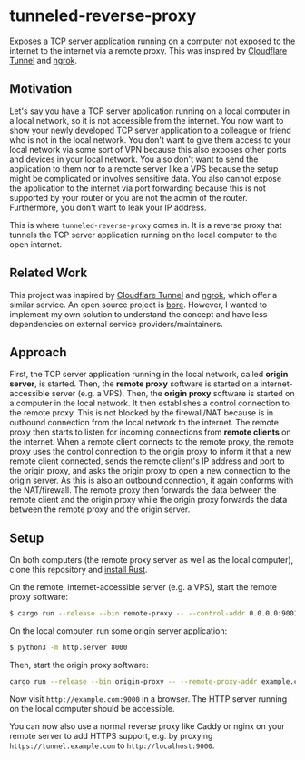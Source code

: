 # tunneled-reverse-proxy

Exposes a TCP server application running on a computer not exposed to the internet to the internet via a remote proxy. This was inspired by [Cloudflare Tunnel](https://developers.cloudflare.com/cloudflare-one/connections/connect-networks/) and [ngrok](https://ngrok.com).


## Motivation

Let's say you have a TCP server application running on a local computer in a local network, so it is not accessible from the internet. You now want to show your newly developed TCP server application to a colleague or friend who is not in the local network.
You don't want to give them access to your local network via some sort of VPN because this also exposes other ports and devices in your local network.
You also don't want to send the application to them nor to a remote server like a VPS because the setup might be complicated or involves sensitive data.
You also cannot expose the application to the internet via port forwarding because this is not supported by your router or you are not the admin of the router. Furthermore, you don't want to leak your IP address.

This is where `tunneled-reverse-proxy` comes in. It is a reverse proxy that tunnels the TCP server application running on the local computer to the open internet.


## Related Work

This project was inspired by [Cloudflare Tunnel](https://developers.cloudflare.com/cloudflare-one/connections/connect-networks/) and [ngrok](https://ngrok.com), which offer a similar service. An open source project is [bore](https://github.com/ekzhang/bore). However, I wanted to implement my own solution to understand the concept and have less dependencies on external service providers/maintainers.


## Approach

First, the TCP server application running in the local network, called **origin server**, is started. Then, the **remote proxy** software is started on a internet-accessible server (e.g. a VPS). Then, the **origin proxy** software is started on a computer in the local network. It then establishes a control connection to the remote proxy. This is not blocked by the firewall/NAT because is in outbound connection from the local network to the internet. The remote proxy then starts to listen for incoming connections from **remote clients** on the internet. When a remote client connects to the remote proxy, the remote proxy uses the control connection to the origin proxy to inform it that a new remote client connected, sends the remote client's IP address and port to the origin proxy, and asks the origin proxy to open a new connection to the origin server. As this is also an outbound connection, it again conforms with the NAT/firewall. The remote proxy then forwards the data between the remote client and the origin proxy while the origin proxy forwards the data between the remote proxy and the origin server.


## Setup

On both computers (the remote proxy server as well as the local computer), clone this repository and [install Rust](https://rustup.rs).

On the remote, internet-accessible server (e.g. a VPS), start the remote proxy software:

```bash
$ cargo run --release --bin remote-proxy -- --control-addr 0.0.0.0:9001 --outside-addr 0.0.0.0:9000
```

On the local computer, run some origin server application:

```bash
$ python3 -m http.server 8000
```

Then, start the origin proxy software:

```bash
cargo run --release --bin origin-proxy -- --remote-proxy-addr example.com:9001 --origin-server-addr localhost:8000
```

Now visit `http://example.com:9000` in a browser. The HTTP server running on the local computer should be accessible.

You can now also use a normal reverse proxy like Caddy or nginx on your remote server to add HTTPS support, e.g. by proxying `https://tunnel.example.com` to `http://localhost:9000`.